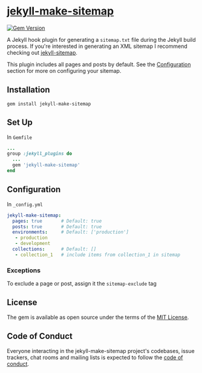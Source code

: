 # [jekyll-make-sitemap](https://rubygems.org/gems/jekyll-make-sitemap)
[![Gem Version](https://badge.fury.io/rb/jekyll-make-sitemap.svg)](https://badge.fury.io/rb/jekyll-make-sitemap)

A Jekyll hook plugin for generating a `sitemap.txt` file during the Jekyll build process. If you're interested in generating an XML sitemap I recommend checking out [jekyll-sitemap](https://github.com/jekyll/jekyll-sitemap).

This plugin includes all pages and posts by default. See the [Configuration](#Configuration) section for more on configuring your sitemap. 

## Installation
``` 
gem install jekyll-make-sitemap
```

## Set Up
In `Gemfile`
``` ruby
...
group :jekyll_plugins do
  ...
  gem 'jekyll-make-sitemap'
end
```

## Configuration
In `_config.yml`
``` yaml
jekyll-make-sitemap:
  pages: true       # Default: true
  posts: true       # Default: true
  environments:     # Default: ['production']
   - production 
   - development
  collections:      # Default: []
   - collection_1   # include items from collection_1 in sitemap
```

### Exceptions
To exclude a page or post, assign it the `sitemap-exclude` tag

## License

The gem is available as open source under the terms of the [MIT License](https://opensource.org/licenses/MIT).

## Code of Conduct

Everyone interacting in the jekyll-make-sitemap project's codebases, issue trackers, chat rooms and mailing lists is expected to follow the [code of conduct](https://github.com/hofers/jekyll-make-sitemap/blob/master/CODE_OF_CONDUCT.md).
